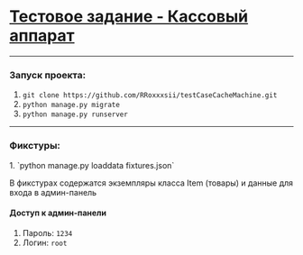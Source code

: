 [<h1>Тестовое задание - Кассовый аппарат</h1>](https://hail-dime-646.notion.site/Python-ee2cacfa76dc4810b218cfb904a36a89)
<hr>
<h3> Запуск проекта:</h3>

 1. `git clone https://github.com/RRoxxxsii/testCaseCacheMachine.git`
 2. `python manage.py migrate`
 3. `python manage.py runserver`
<hr>

<h3>Фикстуры: </h3>
 1. `python manage.py loaddata fixtures.json` 
 <p>В фикстурах содержатся экземпляры класса Item (товары) и данные для входа в админ-панель</p>
 <h4>Доступ к админ-панели</h4>
 
 1. Пароль: `1234`
 2. Логин: `root`
